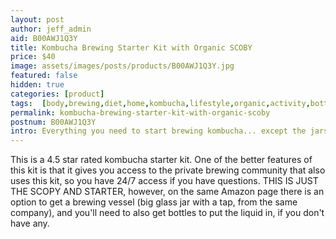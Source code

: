 ```yaml
---
layout: post
author: jeff_admin
aid: B00AWJ1Q3Y
title: Kombucha Brewing Starter Kit with Organic SCOBY
price: $40
image: assets/images/posts/products/B00AWJ1Q3Y.jpg
featured: false
hidden: true
categories: [product]
tags:  [body,brewing,diet,home,kombucha,lifestyle,organic,activity,bottle,delicious,digestion,healthy,herbal,hobby,homemade,improve,probiotics,scoby,starter,store,supplements]
permalink: kombucha-brewing-starter-kit-with-organic-scoby
postnum: B00AWJ1Q3Y
intro: Everything you need to start brewing kombucha... except the jars.
---
```

This is a 4.5 star rated kombucha starter kit.  One of the better features of this kit is that it gives you access to the private brewing community that also uses this kit, so you have 24/7 access if you have questions.   THIS IS JUST THE SCOPY AND STARTER, however, on the same Amazon page there is an option to get a brewing vessel (big glass jar with a tap, from the same company), and you'll need to also get bottles to put the liquid in, if you don't have any.
